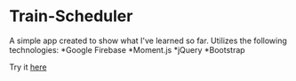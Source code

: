 # Train-Scheduler
A simple app created to show what I've learned so far.
Utilizes the following technologies:
*Google Firebase
*Moment.js
*jQuery
*Bootstrap

Try it [here](https://georgeschlosser.github.io/Train-Scheduler/)